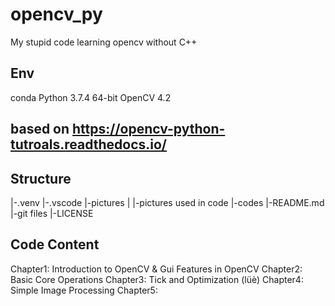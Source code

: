 # opencv_py

My stupid code learning opencv without C++

## Env

conda Python 3.7.4 64-bit
OpenCV 4.2

## based on https://opencv-python-tutroals.readthedocs.io/

## Structure

|-.venv
|-.vscode
|-pictures
|  |-pictures used in code
|-codes
|-README.md
|-git files
|-LICENSE

## Code Content

Chapter1: Introduction to OpenCV & Gui Features in OpenCV
Chapter2: Basic Core Operations
Chapter3: Tick and Optimization (lüè)
Chapter4: Simple Image Processing
Chapter5: 
